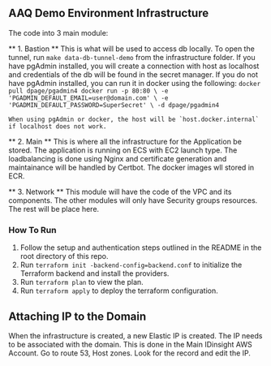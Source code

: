 ## AAQ Demo Environment Infrastructure
The code into 3 main module:

** 1. Bastion **
This is what will be used to access db locally. To open the tunnel, run `make data-db-tunnel-demo` from the infrastructure folder.
If you have pgAdmin installed, you will create a connection with host as localhost and credentials of the db will be found in the secret manager.
If you do not have pgAdmin installed, you can run it in docker using the following:
`docker pull dpage/pgadmin4
docker run -p 80:80 \
    -e 'PGADMIN_DEFAULT_EMAIL=user@domain.com' \
    -e 'PGADMIN_DEFAULT_PASSWORD=SuperSecret' \
    -d dpage/pgadmin4` 

    When using pgAdmin or docker, the host will be `host.docker.internal` if localhost does not work.

** 2. Main **
This is where all the infrastructure for the Application be stored. The application is running on ECS with EC2 launch type. The loadbalancing is done using Nginx and certificate generation and maintainance will be handled by Certbot.
The docker images wll stored in ECR.

** 3. Network **
This module will have the code of the VPC and its components. The other modules will only have Security groups resources. The rest will be place here.


### How To Run

1. Follow the setup and authentication steps outlined in the README in the root directory of this repo.
2. Run `terraform init -backend-config=backend.conf` to initialize the Terraform backend and install the providers.
3. Run `terraform plan` to view the plan.
4. Run `terraform apply` to deploy the terraform configuration.

## Attaching IP to the Domain
When the infrastructure is created, a new Elastic IP is created. The IP needs to be associated with the domain. This is done in the Main IDinsight AWS Account. Go to route 53, Host zones. Look for the record and edit the IP.